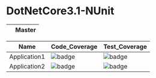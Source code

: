 # DotNetCore3.1-NUnit
|  | Master |
|-----------------|-------------------------------|

| Name | Code_Coverage | Test_Coverage |
|-----------------|---------------|---------------|
| Application1 | ![badge](https://img.shields.io/endpoint?url=https://gist.githubusercontent.com/rishilionel/ac1f36468509d8b3add03ed5ba5976ac/raw/Application1_code-coverage_current.json)|![badge](https://img.shields.io/endpoint?url=https://gist.githubusercontent.com/rishilionel/ac1f36468509d8b3add03ed5ba5976ac/raw/Application1_test_case_current.json)|
| Application2 | ![badge](https://img.shields.io/endpoint?url=https://gist.githubusercontent.com/rishilionel/ac1f36468509d8b3add03ed5ba5976ac/raw/Application2_code-coverage_current.json)|![badge](https://img.shields.io/endpoint?url=https://gist.githubusercontent.com/rishilionel/ac1f36468509d8b3add03ed5ba5976ac/raw/Application2_test_case_current.json)|